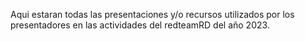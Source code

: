 Aqui estaran todas las presentaciones y/o recursos utilizados por los presentadores en las actividades del redteamRD del año 2023.
